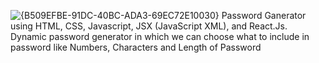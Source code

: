 ![{B509EFBE-91DC-40BC-ADA3-69EC72E10030}](https://github.com/user-attachments/assets/32b2e01f-e621-4061-bd81-fb3f64e6cc86)
Password Ganerator using HTML, CSS, Javascript, JSX (JavaScript XML), and React.Js.
Dynamic password generator in which we can choose what to include in password like Numbers, Characters and Length of Password
